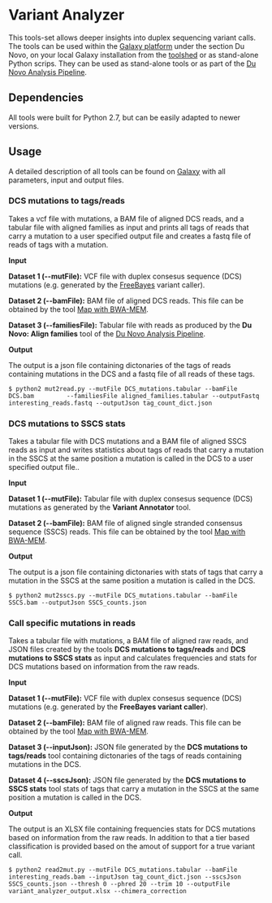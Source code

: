 # Variant Analyzer

This tools-set allows deeper insights into duplex sequencing variant calls. The tools can be used within the [Galaxy platform](http://usegalaxy.org) under the section Du Novo, on your local Galaxy installation from the [toolshed](https://toolshed.g2.bx.psu.edu/view/iuc/variant_analyzer) or as stand-alone Python scrips. They can be used as stand-alone tools or as part of the [Du Novo Analysis Pipeline](https://genomebiology.biomedcentral.com/articles/10.1186/s13059-016-1039-4).

## Dependencies
All tools were built for Python 2.7, but can be easily adapted to newer versions.

## Usage
A detailed description of all tools can be found on [Galaxy](http://usegalaxy.org) with all parameters, input and output files.

### DCS mutations to tags/reads
Takes a vcf file with mutations, a BAM file of aligned DCS reads, and a 
tabular file with aligned families as input and prints all tags of reads that 
carry a mutation to a user specified output file and creates a fastq file of 
reads of tags with a mutation.

**Input** 

**Dataset 1 (--mutFile):** VCF file with duplex consesus sequence (DCS) mutations (e.g. generated by the [FreeBayes](https://arxiv.org/abs/1207.3907) variant caller).

**Dataset 2 (--bamFile):** BAM file of aligned DCS reads. This file can be obtained by the 
tool [Map with BWA-MEM](https://arxiv.org/abs/1303.3997).

**Dataset 3 (--familiesFile):** Tabular file with reads as produced by the 
**Du Novo: Align families** tool of the [Du Novo Analysis Pipeline](https://doi.org/10.1186/s13059-016-1039-4).

**Output**

The output is a json file containing dictonaries of the tags of reads containing mutations 
in the DCS and a fastq file of all reads of these tags.

`$ python2 mut2read.py --mutFile DCS_mutations.tabular --bamFile DCS.bam         --familiesFile aligned_families.tabular --outputFastq interesting_reads.fastq --outputJson tag_count_dict.json`

### DCS mutations to SSCS stats
Takes a tabular file with DCS mutations and a BAM file of aligned SSCS reads 
as input and writes statistics about tags of reads that carry a mutation in the 
SSCS at the same position a mutation is called in the DCS to a user specified output file..

**Input** 

**Dataset 1 (--mutFile):** Tabular file with duplex consesus sequence (DCS) mutations as 
generated by the **Variant Annotator** tool.

**Dataset 2 (--bamFile):** BAM file of aligned single stranded consensus sequence (SSCS) 
reads. This file can be obtained by the tool [Map with BWA-MEM](https://arxiv.org/abs/1303.3997).

**Output**

The output is a json file containing dictonaries with stats of tags that carry a mutation in the SSCS 
at the same position a mutation is called in the DCS.

`$ python2 mut2sscs.py --mutFile DCS_mutations.tabular --bamFile SSCS.bam --outputJson SSCS_counts.json`

### Call specific mutations in reads
Takes a tabular file with mutations, a BAM file of aligned raw reads, and JSON files 
created by the tools **DCS mutations to tags/reads** and **DCS mutations to SSCS stats** 
as input and calculates frequencies and stats for DCS mutations based on information 
from the raw reads.

**Input** 

**Dataset 1 (--mutFile):** VCF file with duplex consesus sequence (DCS) mutations (e.g. generated by the **FreeBayes variant caller**).

**Dataset 2 (--bamFile):** BAM file of aligned raw reads. This file can be obtained by the 
tool [Map with BWA-MEM](https://arxiv.org/abs/1303.3997).

**Dataset 3 (--inputJson):** JSON file generated by the **DCS mutations to tags/reads** tool 
containing dictonaries of the tags of reads containing mutations 
in the DCS.

**Dataset 4 (--sscsJson):** JSON file generated by the **DCS mutations to SSCS stats** tool 
stats of tags that carry a mutation in the SSCS at the same position a mutation 
is called in the DCS.

**Output**

The output is an XLSX file containing frequencies stats for DCS mutations based 
on information from the raw reads. In addition to that a tier based 
classification is provided based on the amout of support for a true variant call.

`$ python2 read2mut.py --mutFile DCS_mutations.tabular --bamFile interesting_reads.bam --inputJson tag_count_dict.json --sscsJson SSCS_counts.json --thresh 0 --phred 20 --trim 10 --outputFile variant_analyzer_output.xlsx --chimera_correction`
